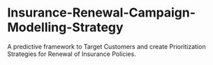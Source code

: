 # Insurance-Renewal-Campaign-Modelling-Strategy
A predictive framework to Target Customers and create Prioritization Strategies for Renewal of Insurance Policies. 
